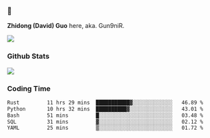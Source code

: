 ### 👋 

**Zhidong (David) Guo** here, aka. Gun9niR.

![](https://komarev.com/ghpvc/?username=Gun9niR&label=Total+Views)

### Github Stats

<img src="https://github-readme-stats.vercel.app/api?username=Gun9niR&count_private=true&show_icons=true&theme=vue-dark&hide_title=true">

### Coding Time

<!--START_SECTION:waka-->

```txt
Rust         11 hrs 29 mins  ███████████▓░░░░░░░░░░░░░   46.89 %
Python       10 hrs 32 mins  ██████████▓░░░░░░░░░░░░░░   43.01 %
Bash         51 mins         █░░░░░░░░░░░░░░░░░░░░░░░░   03.48 %
SQL          31 mins         ▓░░░░░░░░░░░░░░░░░░░░░░░░   02.12 %
YAML         25 mins         ▒░░░░░░░░░░░░░░░░░░░░░░░░   01.72 %
```

<!--END_SECTION:waka-->
